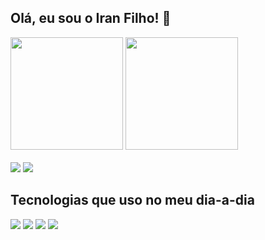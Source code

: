## Olá, eu sou o Iran Filho! 👋

<div>
  <img height="180rem" src="https://github-readme-stats.vercel.app/api?username=iranfilhof&show_icons=true&theme=dark"/>
  <img height="180rem" src="https://github-readme-stats.vercel.app/api/top-langs/?username=iranfilhof&layout=compact&theme=dark"/>
</div>
<br>
<a href="mailto:iranfilhof11@gmail.com" target="_blank"><img src="https://img.shields.io/badge/Gmail-D14836?style=for-the-badge&logo=gmail&logoColor=white"/></a>
<a href="https://www.linkedin.com/in/iran-filho-816295236/"><img src="https://img.shields.io/badge/LinkedIn-0077B5?style=for-the-badge&logo=linkedin&logoColor=white" target="_blank"/></a>

 <h2>Tecnologias que uso no meu dia-a-dia</h2>

<div>
 <img src="https://img.shields.io/badge/JavaScript-F7DF1E?style=for-the-badge&logo=javascript&logoColor=black"/>
 <img src="https://img.shields.io/badge/CSS3-1572B6?style=for-the-badge&logo=css3&logoColor=white"/>
 <img src="https://img.shields.io/badge/HTML5-E34F26?style=for-the-badge&logo=html5&logoColor=white"/>
 <img src="https://img.shields.io/badge/Node.js-43853D?style=for-the-badge&logo=node.js&logoColor=white"/>
</div>
